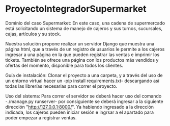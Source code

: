 # ProyectoIntegradorSupermarket

Dominio del caso Supermarket:
En este caso, una cadena de supermercado está solicitando un sistema de manejo de cajeros y sus turnos, sucursales, cajas, artículos y su stock.

Nuestra solución propone realizar un servidor Django que muestra una página html, que a través de un registro de usuarios le permite a los cajeros ingresar a una página en la que pueden registrar las ventas e imprimir los tickets. También se ofrece una página con los productos más vendidos y ofertas del momento, disponible para todos los clientes.

Guía de instalación:
Clonar el proyecto a una carpeta, y a través del uso de un entorno virtual hacer un -pip install requirements.txt- descargando así todas las librerías necesarias para correr el proyecto.

Uso del sistema:
Para correr el servidor se deberá hacer uso del comando -./manage.py runserver- por consiguiente se deberá ingresar a la siguiente dirección "http://127.0.0.1:8000/".
Ya habiendo ingresado a la dirección indicada, los cajeros pueden iniciar sesión e ingrsar a el apartado para poder empezar a registrar ventas.